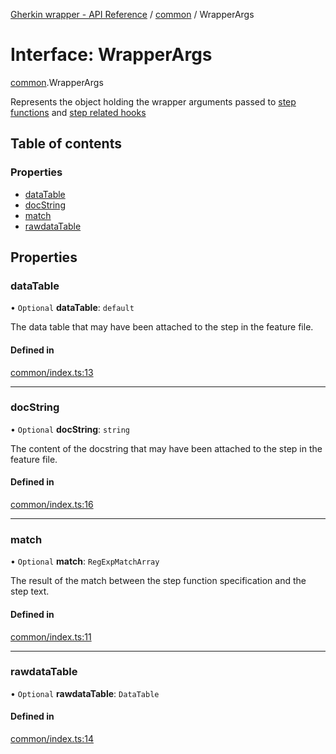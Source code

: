 [Gherkin wrapper - API Reference](../README.md) / [common](../modules/common.md) / WrapperArgs

# Interface: WrapperArgs

[common](../modules/common.md).WrapperArgs

Represents the object holding the wrapper arguments passed to [step functions](../modules/common.md#stepfunction) and [step related hooks](../modules/common.md#stephook)

## Table of contents

### Properties

- [dataTable](common.WrapperArgs.md#datatable)
- [docString](common.WrapperArgs.md#docstring)
- [match](common.WrapperArgs.md#match)
- [rawdataTable](common.WrapperArgs.md#rawdatatable)

## Properties

### dataTable

• `Optional` **dataTable**: `default`

The data table that may have been attached to the step in the feature file.

#### Defined in

[common/index.ts:13](https://github.com/Niitch/gherkin-wrapper/blob/12707b4/src/common/index.ts#L13)

___

### docString

• `Optional` **docString**: `string`

The content of the docstring that may have been attached to the step in the feature file.

#### Defined in

[common/index.ts:16](https://github.com/Niitch/gherkin-wrapper/blob/12707b4/src/common/index.ts#L16)

___

### match

• `Optional` **match**: `RegExpMatchArray`

The result of the match between the step function specification and the step text.

#### Defined in

[common/index.ts:11](https://github.com/Niitch/gherkin-wrapper/blob/12707b4/src/common/index.ts#L11)

___

### rawdataTable

• `Optional` **rawdataTable**: `DataTable`

#### Defined in

[common/index.ts:14](https://github.com/Niitch/gherkin-wrapper/blob/12707b4/src/common/index.ts#L14)
